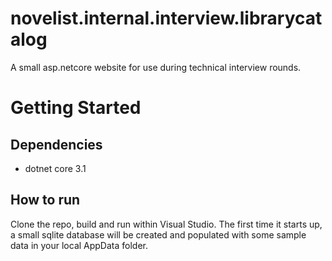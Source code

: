 # novelist.internal.interview.librarycatalog
A small asp.netcore website for use during technical interview rounds.
# Getting Started
## Dependencies
- dotnet core 3.1
## How to run
Clone the repo, build and run within Visual Studio. The first time it starts up, a small sqlite database will be created and populated with some sample data in your local AppData folder.
